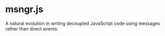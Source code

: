 msngr.js
========

A natural evolution in writing decoupled JavaScript code using messages rather than direct events.
